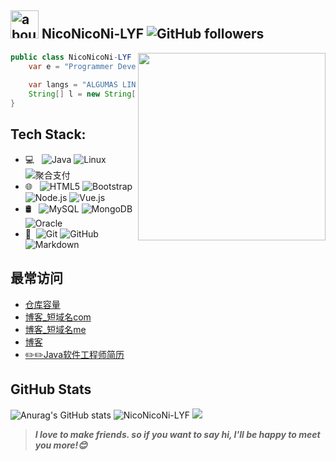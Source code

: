 ## <img width="45" alt="about" src="https://raw.github.com/elizarov/elizarov/master/about.png"> NicoNicoNi-LYF  <img alt="GitHub followers" src="https://img.shields.io/github/followers/NicoNicoNi-LYF?style=social" />

<img align="right" width="300" src="https://i.imgur.com/ugWb6BU.gif" />

```java
public class NicoNicoNi-LYF (){
    var e = "Programmer Developer";
 
    var langs = "ALGUMAS LINGUAGENS";
    String[] l = new String[5] {"JAVA", "C", "JavaScript", "Kotlin", "Python", "Linux"};
}
```

## **Tech Stack:**  

- 💻 &#160; ![Java](https://img.shields.io/badge/-Java-333333?style=flat&logo=Java&logoColor=007396)
![Linux](https://img.shields.io/badge/-Linux-333333?style=flat&logo=Linux&logoColor=FCC624)
![聚合支付](https://img.shields.io/badge/-聚合支付-333333?style=flat&logo=payoneer&logoColor=FF4800)
- 🌐 &#160; ![HTML5](https://img.shields.io/badge/-HTML5-333333?style=flat&logo=HTML5)
![Bootstrap](https://img.shields.io/badge/-Bootstrap-333333?style=flat&logo=bootstrap&logoColor=563D7C)
![Node.js](https://img.shields.io/badge/-Node.js-333333?style=flat&logo=node.js)
![Vue.js](https://img.shields.io/badge/-VueJS-333333?style=flat&logo=Vue.js)
- 🛢 &#160; ![MySQL](https://img.shields.io/badge/-MySQL-333333?style=flat&logo=mysql)
![MongoDB](https://img.shields.io/badge/-MongoDB-333333?style=flat&logo=mongodb)
![Oracle](https://img.shields.io/badge/-Oracle-333333?style=flat&logo=Oracle)
- 🔧 &#160;![Git](https://img.shields.io/badge/-Git-333333?style=flat&logo=git)
![GitHub](https://img.shields.io/badge/-GitHub-333333?style=flat&logo=github)
![Markdown](https://img.shields.io/badge/-Markdown-333333?style=flat&logo=markdown)

## **最常访问**

- [仓库容量](https://github.com/settings/repositories)
- [博客_短域名com](https://niconicoli.com)
- [博客_短域名me](https://niconicoli.me)
- [博客](https://niconiconi-lyf.github.io)
- [✏️✏️Java软件工程师简历](https://github.com/JoeyBling/cv)


## **GitHub Stats**

![Anurag's GitHub stats](https://github-readme-stats.vercel.app/api?username=NicoNicoNi-LYF&theme=radical&show_icons=true) 
![NicoNicoNi-LYF](https://github-readme-stats.vercel.app/api/top-langs/?username=NicoNicoNi-LYF&hide=html&layout=compact&theme=radical)
![](https://github-profile-summary-cards.vercel.app/api/cards/profile-details?username=NicoNicoNi-LYF&theme=monokai)


> ***I love to make friends. so if you want to say hi, I'll be happy to meet you more!😊***
